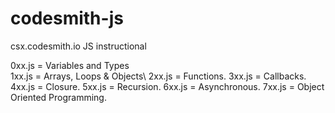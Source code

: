 # codesmith-js
csx.codesmith.io JS instructional

0xx.js = Variables and Types\
1xx.js = Arrays, Loops & Objects\ 
2xx.js = Functions. 
3xx.js = Callbacks. 
4xx.js = Closure. 
5xx.js = Recursion. 
6xx.js = Asynchronous. 
7xx.js = Object Oriented Programming. 

